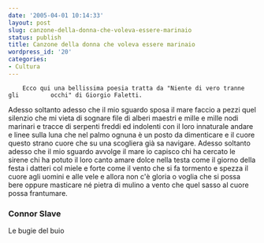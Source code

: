 ```yaml
---
date: '2005-04-01 10:14:33'
layout: post
slug: canzone-della-donna-che-voleva-essere-marinaio
status: publish
title: Canzone della donna che voleva essere marinaio
wordpress_id: '20'
categories:
- Cultura
---
```


        Ecco qui una bellissima poesia tratta da "Niente di vero tranne gli         occhi" di Giorgio Faletti.

Adesso soltanto adesso
che il mio sguardo sposa il mare
faccio a pezzi quel silenzio
che mi vieta di sognare
file di alberi maestri e mille e mille nodi marinari
e tracce di serpenti freddi ed indolenti
con il loro innaturale andare
e linee sulla luna che nel palmo ognuna
è un posto da dimenticare
e il cuore questo strano cuore
che su una scogliera già sa navigare.
Adesso soltanto adesso
che il mio sguardo avvolge il mare
io capisco chi ha cercato le sirene
chi ha potuto il loro canto amare
dolce nella testa come il giorno
della festa i datteri col miele
e forte come il vento che si fa tormento
e spezza il cuore agli uomini e alle vele
e allora non c'è gloria o voglia
che si possa bere oppure masticare
né pietra di mulino a vento
che quel sasso al cuore possa frantumare.


###                          Connor Slave
Le bugie del buio
